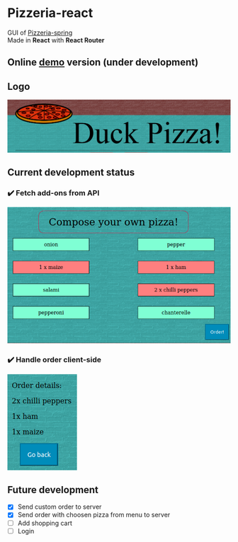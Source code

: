 # Pizzeria-react
 GUI of [Pizzeria-spring](https://github.com/jaca1119/Pizzeria-spring)  
 Made in **React** with **React Router**

## Online [demo](https://goofy-hugle-5739c9.netlify.com/) version (**under development**)

## Logo
![logo](./img/logo.png)


## Current development status

### :heavy_check_mark: Fetch add-ons from API
 ![Add-ons image](./img/add_ons.png)

### :heavy_check_mark: Handle order client-side
![Add-ons image](./img/order.png)

## Future development
- [x] Send custom order to server
- [x] Send order with choosen pizza from menu to server
- [ ] Add shopping cart
- [ ] Login
